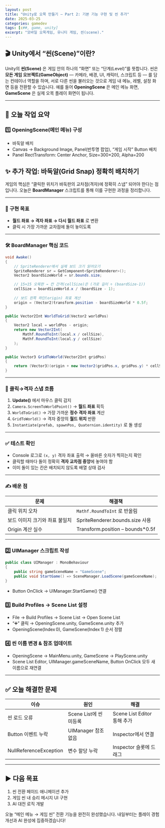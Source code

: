 ```yaml
---
layout: post
title: "Unity로 오목 만들기 – Part 2: 기본 기능 구현 및 씬 추가"
date: 2025-03-25
categories: gamedev
tags: [c##, game, unity]
excerpt: "모바일 오목게임, 유니티 게임, 씬(scene)."
---
```




## 🎬 Unity에서 “씬(Scene)”이란?

Unity의 **씬(Scene)** 은 게임 안의 하나의 “화면” 또는 “단계(Level)”를 뜻합니다. 씬은 **모든 게임 오브젝트(GameObject)** — 카메라, 배경, UI, 캐릭터, 스크립트 등 — 를 담는 컨테이너 역할을 하며, 서로 다른 씬을 불러오는 것으로 게임 내 메뉴, 레벨, 설정 화면 등을 전환할 수 있습니다. 예를 들어 **OpeningScene** 은 메인 메뉴 화면, **GameScene** 은 실제 오목 플레이 화면이 됩니다.

---

## 📝 오늘 작업 요약

### 1️⃣ OpeningScene(메인 메뉴) 구성
- 바둑알 배치
- Canvas → Background Image, Panel(반투명 팝업), “게임 시작” Button 배치  
- Panel RectTransform: Center Anchor, Size=300×200, Alpha=200  

## ✨ 추가 작업: 바둑알(Grid Snap) 정확히 배치하기

게임의 핵심은 “클릭한 위치가 바둑판의 교차점(격자)에 정확히 스냅” 되어야 한다는 점입니다. 오늘은 **BoardManager** 스크립트를 통해 이를 구현한 과정을 정리합니다.

---

### 🎯 구현 목표

- **월드 좌표 → 격자 좌표 → 다시 월드 좌표** 로 변환  
- 클릭 시 가장 가까운 교차점에 돌이 놓이도록  

---

### 🛠️ BoardManager 핵심 코드

```csharp
void Awake()
{
    // SpriteRenderer에서 실제 보드 크기 읽어오기
    SpriteRenderer sr = GetComponent<SpriteRenderer>();
    Vector2 boardSizeWorld = sr.bounds.size;

    // 15×15 오목판 → 칸 간격(cellSize)은 (가로 길이 ÷ (boardSize‑1))
    cellSize = boardSizeWorld.x / (boardSize - 1);
    
    // 보드 왼쪽 하단(origin) 좌표 계산
    origin = (Vector2)transform.position - boardSizeWorld * 0.5f;
}

public Vector2Int WorldToGrid(Vector2 worldPos)
{
    Vector2 local = worldPos - origin;
    return new Vector2Int(
        Mathf.RoundToInt(local.x / cellSize),
        Mathf.RoundToInt(local.y / cellSize)
    );
}

public Vector3 GridToWorld(Vector2Int gridPos)
{
    return (Vector3)(origin + new Vector2(gridPos.x, gridPos.y) * cellSize);
}
```

---

### 🔄 클릭→격자 스냅 흐름

1. **Update()** 에서 마우스 클릭 감지  
2. `Camera.ScreenToWorldPoint()` → **월드 좌표** 획득  
3. `WorldToGrid()` → 가장 가까운 **정수 격자 좌표** 계산  
4. `GridToWorld()` → 격자 중앙의 **월드 위치** 반환  
5. `Instantiate(prefab, spawnPos, Quaternion.identity)` 로 돌 생성  

---

### ✅ 테스트 확인

- Console 로그로 `(x, y)` 격자 좌표 출력 → 올바른 숫자가 찍히는지 확인  
- 클릭할 때마다 돌이 정확히 **격자 교차점 중앙**에 놓여야 함  
- 이미 돌이 있는 칸은 배치되지 않도록 배열 상태 검사  

---

### ✍️ 배운 점

| 문제 | 해결책 |
|------|---------|
| 클릭 위치 오차 | `Mathf.RoundToInt` 로 반올림 |
| 보드 이미지 크기와 좌표 불일치 | SpriteRenderer.bounds.size 사용 |
| Origin 계산 실수 | Transform.position – bounds*0.5f |

---

### 2️⃣ UIManager 스크립트 작성  
```csharp
public class UIManager : MonoBehaviour
{
    public string gameSceneName = "GameScene";
    public void StartGame() => SceneManager.LoadScene(gameSceneName);
}
```
- Button OnClick → UIManager.StartGame() 연결  

### 3️⃣ Build Profiles → Scene List 설정  
- File → Build Profiles → Scene List → Open Scene List  
- “➕” 클릭 → OpeningScene.unity, GameScene.unity 추가  
- OpeningScene(Index 0), GameScene(Index 1) 순서 정렬  

### 4️⃣ 씬 이름 변경 & 참조 업데이트  
- OpeningScene → MainMenu.unity, GameScene → PlayScene.unity  
- Scene List Editor, UIManager.gameSceneName, Button OnClick 모두 새 이름으로 재연결  

---

## ✅ 오늘 해결한 문제

| 이슈 | 원인 | 해결 |
|-------|-------|---------|
| 씬 로드 오류 | Scene List에 씬 미등록 | Scene List Editor 통해 추가 |
| Button 이벤트 누락 | UIManager 참조 없음 | Inspector에서 연결 |
| NullReferenceException | 변수 할당 누락 | Inspector 슬롯에 드래그 |

---

## ▶️ 다음 목표

1. 씬 전환 페이드 애니메이션 추가  
2. 게임 씬 내 승리 메시지 UI 구현  
3. AI 대전 로직 개발  

오늘 “메인 메뉴 → 게임 씬” 전환 기능을 완전히 완성했습니다. 내일부터는 플레이 경험 개선과 AI 완성에 집중하겠습니다!